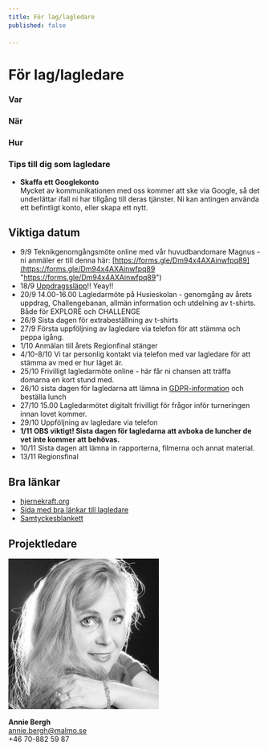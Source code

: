 ```yaml
---
title: För lag/lagledare
published: false

---
```

# För lag/lagledare

### Var

### När

### Hur

### Tips till dig som lagledare

* **Skaffa ett Googlekonto**  
  Mycket av kommunikationen med oss kommer att ske via Google, så det underlättar ifall ni har tillgång till deras tjänster. Ni kan antingen använda ett befintligt konto, eller skapa ett nytt.

## Viktiga datum

* 9/9 Teknikgenomgångsmöte online med vår huvudbandomare Magnus - ni anmäler er till denna här: [https://forms.gle/Dm94x4AXAinwfpq89](https://forms.gle/Dm94x4AXAinwfpq89 "https://forms.gle/Dm94x4AXAinwfpq89")
* 18/9 [Uppdragssläpp](https://hjernekraft.org/challenge/for-lag/oppdrag)!! Yeay!!
* 20/9 14.00-16.00 Lagledarmöte på Husieskolan - genomgång av årets uppdrag, Challengebanan, allmän information och utdelning av t-shirts. Både för EXPLORE och CHALLENGE
* 26/9 Sista dagen för extrabeställning av t-shirts
* 27/9 Första uppföljning av lagledare via telefon för att stämma och peppa igång.
* 1/10 Anmälan till årets Regionfinal stänger
* 4/10-8/10 Vi tar personlig kontakt via telefon med var lagledare för att stämma av med er hur läget är.
* 25/10 Frivilligt lagledarmöte online - här får ni chansen att träffa domarna en kort stund med.
* 26/10 sista dagen för lagledarna att lämna in [GDPR-information](https://hjernekraft.org/media/dokumenter/samtykkeerklaring/se-samtyckesblankett-2021.pdf) och beställa lunch
* 27/10 15.00 Lagledarmötet digitalt frivilligt för frågor inför turneringen innan lovet kommer.
* 29/10 Uppföljning av lagledare via telefon
* **1/11 OBS viktigt! Sista dagen för lagledarna att avboka de luncher de vet inte kommer att behövas.**
* 10/11 Sista dagen att lämna in rapporterna, filmerna och annat material.
* 13/11 Regionsfinal

## Bra länkar

* [hjernekraft.org](hjernekraft.org)
* [Sida med bra länkar till lagledare](https://hjernekraft.org/challenge/for-veiledere/ressurser?lang=se "Sida med bra länkar till lagledare")
* [Samtyckesblankett](https://hjernekraft.org/media/dokumenter/samtykkeerklaring/se-samtyckesblankett-2021.pdf)

## Projektledare

![](/uploads/annie-bergh_avatar.jpg)

**Annie Bergh**  
annie.bergh@malmo.se  
\+46 70-882 59 87